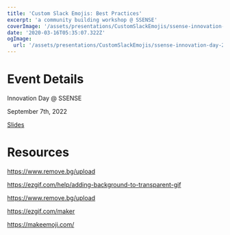 ```yaml
---
title: 'Custom Slack Emojis: Best Practices'
excerpt: 'a community building workshop @ SSENSE'
coverImage: '/assets/presentations/CustomSlackEmojis/ssense-innovation-day-2022-604.jpg'
date: '2020-03-16T05:35:07.322Z'
ogImage:
  url: '/assets/presentations/CustomSlackEmojis/ssense-innovation-day-2022-604.jpg'
---
```


# Event Details

Innovation Day @ SSENSE

September 7th, 2022

[Slides](/assets/presentations/CustomSlackEmojis/custom-slack-emojis.pdf)

# Resources
https://www.remove.bg/upload

https://ezgif.com/help/adding-background-to-transparent-gif

https://www.remove.bg/upload

https://ezgif.com/maker

https://makeemoji.com/
